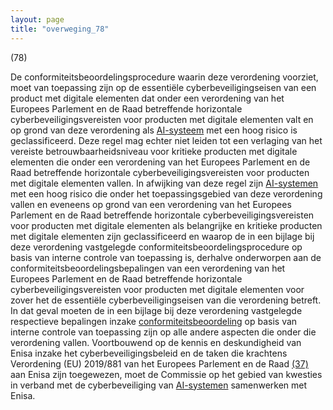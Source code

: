 ```yaml
---
layout: page
title: "overweging_78"
---
```


(78)

De conformiteitsbeoordelingsprocedure waarin deze verordening voorziet, moet van toepassing zijn op de essentiële cyberbeveiligingseisen van een product met digitale elementen dat onder een verordening van het Europees Parlement en de Raad betreffende horizontale cyberbeveiligingsvereisten voor producten met digitale elementen valt en op grond van deze verordening als [AI-systeem](a3.md#^ai-systeem) met een hoog risico is geclassificeerd. Deze regel mag echter niet leiden tot een verlaging van het vereiste betrouwbaarheidsniveau voor kritieke producten met digitale elementen die onder een verordening van het Europees Parlement en de Raad betreffende horizontale cyberbeveiligingsvereisten voor producten met digitale elementen vallen. In afwijking van deze regel zijn [AI-systemen](a3.md#^ai-systeem) met een hoog risico die onder het toepassingsgebied van deze verordening vallen en eveneens op grond van een verordening van het Europees Parlement en de Raad betreffende horizontale cyberbeveiligingsvereisten voor producten met digitale elementen als belangrijke en kritieke producten met digitale elementen zijn geclassificeerd en waarop de in een bijlage bij deze verordening vastgelegde conformiteitsbeoordelingsprocedure op basis van interne controle van toepassing is, derhalve onderworpen aan de conformiteitsbeoordelingsbepalingen van een verordening van het Europees Parlement en de Raad betreffende horizontale cyberbeveiligingsvereisten voor producten met digitale elementen voor zover het de essentiële cyberbeveiligingseisen van die verordening betreft. In dat geval moeten de in een bijlage bij deze verordening vastgelegde respectieve bepalingen inzake [conformiteitsbeoordeling](a3.md#^conformiteitsbeoordeling) op basis van interne controle van toepassing zijn op alle andere aspecten die onder die verordening vallen. Voortbouwend op de kennis en deskundigheid van Enisa inzake het cyberbeveiligingsbeleid en de taken die krachtens Verordening (EU) 2019/881 van het Europees Parlement en de Raad [(37)](#ntr37-L_202401689NL.000101-E0037) aan Enisa zijn toegewezen, moet de Commissie op het gebied van kwesties in verband met de cyberbeveiliging van [AI-systemen](a3.md#^ai-systeem) samenwerken met Enisa.